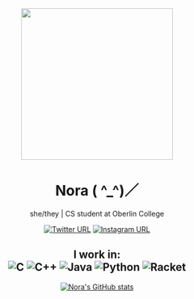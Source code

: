 <div id="header" align="center">
  <img src="https://media.giphy.com/media/nH4gkGs2XKJSLbiAns/giphy.gif" width="300"/>
</div>
<div id="main" align="center">
  <h1>Nora ( ^_^)／</h1>
  <p> she/they | CS student at Oberlin College</p>
  <p> <a href="https://twitter.com/noradreamr"> <img alt="Twitter URL" src="https://img.shields.io/twitter/url?label=%40noradreamr&style=social&url=https%3A%2F%2Ftwitter.com%2Fnoradreamr" ></a>  <a href="https://www.instagram.com/daedreamr_/"> <img alt="Instagram URL" src="https://img.shields.io/twitter/url?label=%40daedreamr_&logo=Instagram&style=social&url=https%3A%2F%2Fwww.instagram.com%2Fdaedreamr_%2F"></a>
  <h2>I work in:
    <br>
<img src="https://img.shields.io/badge/-C-000000?style=flat&amp;logo=C" alt="C">
<img src="https://img.shields.io/badge/-C++-000000?style=flat&amp;logo=C%2B%2B&amp;logoColor=00599C" alt="C++">
<img src="https://img.shields.io/badge/-Java-000000?style=flat&amp;logo=Java&amp;logoColor=007396" alt="Java">
<img src="https://img.shields.io/badge/-Python-000000?style=flat&amp;logo=python" alt="Python">
<!-- <img src="https://img.shields.io/badge/-SQL-000000?style=flat&amp;logo=MySQL" alt="SQL"> -->
  <img src="https://img.shields.io/badge/-Racket-000000?style=flat&amp;logo=Racket" alt="Racket"> 
    </br>
  </h2>
  </div>
  <div id="stats" align="center">
  
[![Nora's GitHub stats](https://github-readme-stats.vercel.app/api?username=noradream&theme=tokyonight)](https://github.com/noradream/github-readme-stats) 
<!--[![Top Langs](https://github-readme-stats.vercel.app/api/top-langs/?username=noradream&theme=tokyonight)](https://github.com/noradream/github-readme-stats) -->
  </div>
